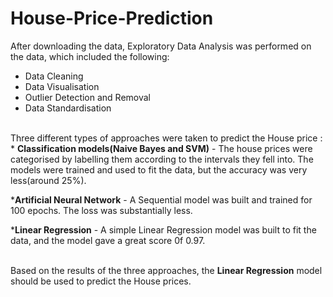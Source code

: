 # House-Price-Prediction

After downloading the data, Exploratory Data Analysis was performed on the data, which included the following:
  * Data Cleaning
  * Data Visualisation
  * Outlier Detection and Removal
  * Data Standardisation

<br> 
Three different types of approaches were taken to predict the House price :
 * <b>Classification models(Naive Bayes and SVM)</b> - The house prices were categorised by labelling them according to the intervals they fell into. 
 The models were trained and used to fit the data, but the accuracy was very less(around 25%).
 
 *<b>Artificial Neural Network</b> - A Sequential model was built and trained for 100 epochs. The loss was substantially less.
 
 *<b>Linear Regression</b> - A simple Linear Regression model was built to fit the data, and the model gave a great score 0f 0.97.
 
 <br>
 Based on the results of the three approaches, the <b>Linear Regression</b> model should be used to predict the House prices.
